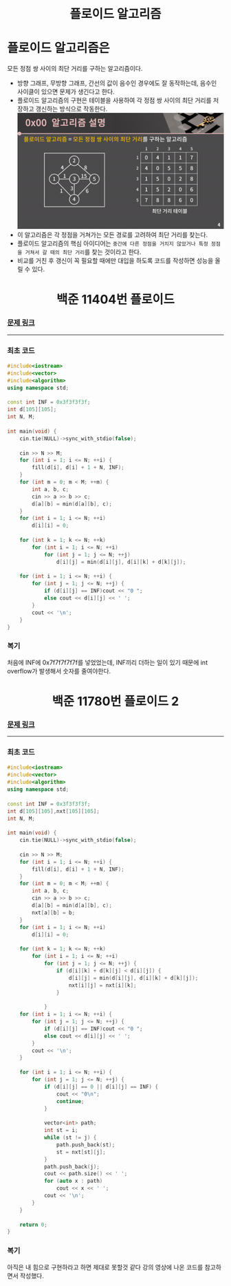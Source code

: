 <h1 align = "center"> 플로이드 알고리즘 </h1>

# 플로이드 알고리즘은
모든 정점 쌍 사이의 최단 거리를 구하는 알고리즘이다.

- 방향 그래프, 무방향 그래프, 간선의 값이 음수인 경우에도 잘 동작하는데, 음수인 사이클이 있으면 문제가 생긴다고 한다.
- 플로이드 알고리즘의 구현은 테이블을 사용하여 각 정점 쌍 사이의 최단 거리를 저장하고 갱신하는 방식으로 작동한다.
![최단거리테이블](/img/최단거리%20테이블.png)
- 이 알고리즘은 각 정점을 거쳐가는 모든 경로를 고려하여 최단 거리를 찾는다.
- 플로이드 알고리즘의 핵심 아이디어는 `중간에 다른 정점을 거치지 않았거나 특정 정점을 거쳐서 갈 때의 최단 거리`를 찾는 것이라고 한다.
- 비교를 거친 후 갱신이 꼭 필요할 때에만 대입을 하도록 코드를 작성하면 성능을 올릴 수 있다.

<h1 align = "center">백준 11404번 플로이드</h1>

### [문제 링크](https://www.acmicpc.net/problem/11404 "플로이드")
---

### 최초 코드

```cpp
#include<iostream>
#include<vector>
#include<algorithm>
using namespace std;

const int INF = 0x3f3f3f3f;
int d[105][105];
int N, M;

int main(void) {
	cin.tie(NULL)->sync_with_stdio(false);

	cin >> N >> M;
	for (int i = 1; i <= N; ++i) {
		fill(d[i], d[i] + 1 + N, INF);
	}
	for (int m = 0; m < M; ++m) {
		int a, b, c;
		cin >> a >> b >> c;
		d[a][b] = min(d[a][b], c);
	}
	for (int i = 1; i <= N; ++i)
		d[i][i] = 0;

	for (int k = 1; k <= N; ++k)
		for (int i = 1; i <= N; ++i)
			for (int j = 1; j <= N; ++j)
				d[i][j] = min(d[i][j], d[i][k] + d[k][j]);

	for (int i = 1; i <= N; ++i) {
		for (int j = 1; j <= N; ++j) {
			if (d[i][j] == INF)cout << "0 ";
			else cout << d[i][j] << ' ';
		}
		cout << '\n';
	}
}
```

### 복기
처음에 INF에 0x7f7f7f7f7f를 넣었었는데, INF끼리 더하는 일이 있기 때문에 int overflow가 발생해서 숫자를 줄여야한다.


<h1 align = "center">백준 11780번 플로이드 2</h1>

### [문제 링크](https://www.acmicpc.net/problem/11780 "플로이드 2")
---

### 최초 코드

```cpp
#include<iostream>
#include<vector>
#include<algorithm>
using namespace std;

const int INF = 0x3f3f3f3f;
int d[105][105],nxt[105][105];
int N, M;

int main(void) {
	cin.tie(NULL)->sync_with_stdio(false);

	cin >> N >> M;
	for (int i = 1; i <= N; ++i) {
		fill(d[i], d[i] + 1 + N, INF);
	}
	for (int m = 0; m < M; ++m) {
		int a, b, c;
		cin >> a >> b >> c;
		d[a][b] = min(d[a][b], c);
		nxt[a][b] = b;
	}
	for (int i = 1; i <= N; ++i)
		d[i][i] = 0;

	for (int k = 1; k <= N; ++k)
		for (int i = 1; i <= N; ++i)
			for (int j = 1; j <= N; ++j) {
				if (d[i][k] + d[k][j] < d[i][j]) {
					d[i][j] = min(d[i][j], d[i][k] + d[k][j]);
					nxt[i][j] = nxt[i][k];
				}
				
			}
	for (int i = 1; i <= N; ++i) {
		for (int j = 1; j <= N; ++j) {
			if (d[i][j] == INF)cout << "0 ";
			else cout << d[i][j] << ' ';
		}
		cout << '\n';
	}

	for (int i = 1; i <= N; ++i) {
		for (int j = 1; j <= N; ++j) {
			if (d[i][j] == 0 || d[i][j] == INF) {
				cout << "0\n";
				continue;
			}

			vector<int> path;
			int st = i;
			while (st != j) {
				path.push_back(st);
				st = nxt[st][j];
			}
			path.push_back(j);
			cout << path.size() << ' ';
			for (auto x : path)
				cout << x << ' ';
			cout << '\n';
		}
	}

	return 0;
}
```

### 복기
아직은 내 힘으로 구현하라고 하면 제대로 못할것 같다 강의 영상에 나온 코드를 참고하면서 작성했다.
